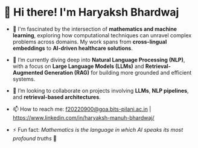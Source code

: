 <!---- 👋 Hi there! I'm Haryaksh Bhardwaj

- 👀 I'm fascinated by the intersection of mathematics and machine learning, exploring how computational approaches can solve complex problems across domains. My work spans from cross-lingual embeddings to AI-driven healthcare solutions.

- 🚀 I’m currently diving deep into Natural Language Processing, with a focus on Large Language Models (LLMs), hallucination mitigation, and Retrieval-Augmented Generation (RAG).

- 💞️ I’m looking to collaborate on projects involving LLMs, hallucination analysis, and retrieval-based architectures for more reliable and interpretable AI.

- 📫 How to reach me: f20220900@goa.bits-pilani.ac.in

- ⚡ Fun fact: Mathematics is the language in which AI speaks its most profound truths 📐 --->



# 👋 Hi there! I'm Haryaksh Bhardwaj

- 👀 I'm fascinated by the intersection of **mathematics and machine learning**, exploring how computational techniques can unravel complex problems across domains. My work spans from **cross-lingual embeddings** to **AI-driven healthcare solutions**.

- 🚀 I’m currently diving deep into **Natural Language Processing (NLP)**, with a focus on **Large Language Models (LLMs)** and **Retrieval-Augmented Generation (RAG)** for building more grounded and efficient systems.

- 💞️ I’m looking to collaborate on projects involving **LLMs**, **NLP pipelines**, and **retrieval-based architectures**.

- 📫 How to reach me: f20220900@goa.bits-pilani.ac.in  |   https://www.linkedin.com/in/haryaksh-manuh-bhardwaj/

- ⚡ Fun fact: *Mathematics is the language in which AI speaks its most profound truths* 📐


<!---
- 👋 Hi, I’m @Haryaksh1
- 👀 I’m interested in ...
- 🌱 I’m currently learning ...
- 💞️ I’m looking to collaborate on ...
- 📫 How to reach me ...
--->

<!---
Haryaksh1/Haryaksh1 is a ✨ special ✨ repository because its `README.md` (this file) appears on your GitHub profile.
You can click the Preview link to take a look at your changes.
--->
